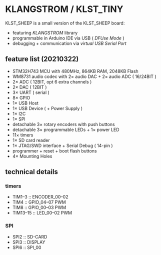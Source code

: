# KLANGSTROM / KLST_TINY

KLST_SHEEP is a small version of the KLST_SHEEP board:

- featuring *KLANGSTROM* library
- programmable in Arduino IDE via USB ( *DFUse Mode* )
- debugging + communication via *virtual USB Serial Port*

## feature list (20210322)

- STM32H743 MCU with 480MHz, 864KB RAM, 2048KB Flash
- WM8731 audio codec with 2× audio DAC + 2× audio ADC ( 16/24BIT )
- 2× ADC ( 12BIT, opt 6 extra channels )
- 2× DAC ( 12BIT )
- 3× UART ( serial )
- 8× GPIO
- 1× USB Host
- 1× USB Device ( + Power Supply )
- 1× I2C 
- 1× SPI 
- detachable 3× rotary encoders with push buttons
- detachable 3× programmable LEDs + 1× power LED
- 11× timers
- 1× SD card reader
- 1× JTAG/SWD interface + Serial Debug ( 14-pin )
- programmer + reset + boot flash buttons
- 4× Mounting Holes

## technical details

### timers

- TIM1–3   :: ENCODER_00–02
- TIM4     :: GPIO_04–07 PWM
- TIM8     :: GPIO_00–03 PWM
- TIM13–15 :: LED_00–02 PWM

### SPI

- SPI2 :: SD-CARD
- SPI3 :: DISPLAY
- SPI6 :: SPI_00